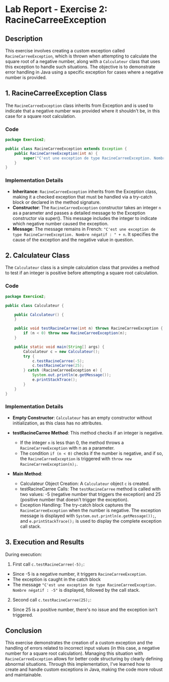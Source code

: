 # Lab Report - Exercise 2: RacineCarreeException

## Description

This exercise involves creating a custom exception called `RacineCarreeException`, which is thrown when attempting to calculate the square root of a negative number, along with a `Calculateur` class that uses this exception to handle such situations. The objective is to demonstrate error handling in Java using a specific exception for cases where a negative number is provided.

## 1. RacineCarreeException Class

The `RacineCarreeException` class inherits from Exception and is used to indicate that a negative number was provided where it shouldn't be, in this case for a square root calculation.

### Code

```java
package Exercice2;

public class RacineCarreeException extends Exception {
    public RacineCarreeException(int n) {
        super("C'est une exception de type RacineCarreeException. Nombre négatif : " + n);
    }
}
```

### Implementation Details

* **Inheritance**: `RacineCarreeException` inherits from the Exception class, making it a checked exception that must be handled via a try-catch block or declared in the method signature.
* **Constructor**: The `RacineCarreeException` constructor takes an integer `n` as a parameter and passes a detailed message to the Exception constructor via super(). This message includes the integer to indicate which negative number caused the exception.
* **Message**: The message remains in French: `"C'est une exception de type RacineCarreeException. Nombre négatif : " + n`. It specifies the cause of the exception and the negative value in question.

## 2. Calculateur Class

The `Calculateur` class is a simple calculation class that provides a method to test if an integer is positive before attempting a square root calculation.

### Code

```java
package Exercice2;

public class Calculateur {

    public Calculateur() {
    }

    public void testRacineCarree(int n) throws RacineCarreeException {
        if (n < 0) throw new RacineCarreeException(n);
    }

    public static void main(String[] args) {
        Calculateur c = new Calculateur();
        try {
            c.testRacineCarree(-5);
            c.testRacineCarree(25);
        } catch (RacineCarreeException e) {
            System.out.println(e.getMessage());
            e.printStackTrace();
        }
    }
}
```

### Implementation Details

* **Empty Constructor**: `Calculateur` has an empty constructor without initialization, as this class has no attributes.

* **testRacineCarree Method**: This method checks if an integer is negative.
    * If the integer `n` is less than 0, the method throws a `RacineCarreeException` with n as a parameter.
    * The condition `if (n < 0)` checks if the number is negative, and if so, the `RacineCarreeException` is triggered with `throw new RacineCarreeException(n);`.

* **Main Method**:
    * Calculateur Object Creation: A `Calculateur` object `c` is created.
    * testRacineCarree Calls: The `testRacineCarree` method is called with two values: -5 (negative number that triggers the exception) and 25 (positive number that doesn't trigger the exception).
    * Exception Handling: The try-catch block captures the `RacineCarreeException` when the number is negative. The exception message is displayed with `System.out.println(e.getMessage());`, and `e.printStackTrace();` is used to display the complete exception call stack.

## 3. Execution and Results

During execution:

1. First call `c.testRacineCarree(-5);`:
* Since -5 is a negative number, it triggers `RacineCarreeException`.
* The exception is caught in the catch block
* The message `"C'est une exception de type RacineCarreeException. Nombre négatif : -5"` is displayed, followed by the call stack.

2. Second call `c.testRacineCarree(25);`:
* Since 25 is a positive number, there's no issue and the exception isn't triggered.

## Conclusion

This exercise demonstrates the creation of a custom exception and the handling of errors related to incorrect input values (in this case, a negative number for a square root calculation). Managing this situation with `RacineCarreeException` allows for better code structuring by clearly defining abnormal situations. Through this implementation, I've learned how to create and handle custom exceptions in Java, making the code more robust and maintainable.
